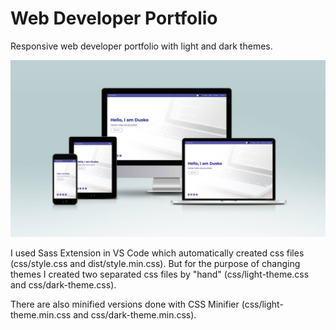 # Web Developer Portfolio

Responsive web developer portfolio with light and dark themes.

![Screen mockup of developer portfoilo website](screen-mockup/screen-mockup.jpg)

I used Sass Extension in VS Code which automatically created css files (css/style.css and dist/style.min.css).
But for the purpose of changing themes I created two separated css files by "hand" (css/light-theme.css and css/dark-theme.css).

There are also minified versions done with CSS Minifier (css/light-theme.min.css and css/dark-theme.min.css).
